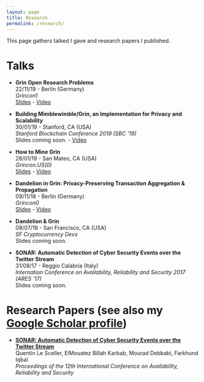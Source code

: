```yaml
---
layout: page
title: Research
permalink: /research/
---
```


This page gathers talked I gave and research papers I published.

# Talks

* **Grin Open Research Problems**<br>
22/11/19 - Berlin (Germany)<br>
*Grincon1*<br>
[Slides](https://github.com/mimblewimble/grin-pm/blob/master/presentations/grincon1/05-openresearchproblems-quentinlesceller.pdf) - 
[Video](https://www.youtube.com/watch?v=-wg3YXd86DU&list=PLvgCPbagiHgrQa5KVt4XixK9t_NbfpkuP)

* **Building Mimblewimble/Grin, an Implementation for Privacy and Scalability**<br>
30/01/19 - Stanford, CA (USA)<br>
*Stanford Blockchain Conference 2019 (SBC '19)*<br>
Slides coming soon. -  [Video](https://youtu.be/9mJV3dSs6kc)

* **How to Mine Grin**<br>
28/01/19 - San Mateo, CA (USA)<br>
*Grincon.US(0)*<br>
[Slides](https://github.com/mimblewimble/grin-pm/blob/master/presentations/grinconUS0/09-LeSceller-How_to_mine_Grin.pdf) - 
[Video](https://www.youtube.com/watch?v=3Zyl099VXSc&index=10&list=PLvgCPbagiHgqOe0z_xgrIsGq-ayVZcNjy)

* **Dandelion in Grin: Privacy-Preserving Transaction Aggregation & Propagation**<br>
09/11/18 - Berlin (Germany)<br>
*Grincon0*<br>
[Slides](https://github.com/mimblewimble/grin-pm/blob/master/presentations/grincon0/04%20-%20quentinlesceller%20-%20Dandelion.pdf) - 
[Video](https://www.youtube.com/watch?list=PLvgCPbagiHgqYdVUj-ylqhsXOifWrExiq&v=Q1XWFcHiwQA)

* **Dandelion & Grin**<br>
08/07/18 - San Francisco, CA (USA)<br>
*SF Cryptocurrency Devs*<br>
Slides coming soon.

* **SONAR: Automatic Detection of Cyber Security Events over the Twitter Stream**<br>
31/08/17 - Reggio Calabria (Italy)<br>
*Internation Conference on Availability, Reliability and Security 2017 (ARES '17)*<br>
Slides coming soon.

# Research Papers (see also my [Google Scholar profile](https://scholar.google.com/citations?user=g2sr_dgAAAAJ&hl=fr&oi=ao))

* **[SONAR: Automatic Detection of Cyber Security Events over the Twitter Stream](https://www.researchgate.net/publication/319048233_SONAR_Automatic_Detection_of_Cyber_Security_Events_over_the_Twitter_Stream)**<br>
Quentin Le Sceller, ElMouatez Billah Karbab, Mourad Debbabi, Farkhund Iqbal<br>
*Proceedings of the 12th International Conference on Availability, Reliability and Security*



